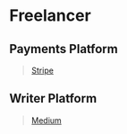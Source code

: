 # Freelancer

## Payments Platform
> [Stripe](https://stripe.com)  
> 

## Writer Platform
> [Medium](https://medium.com)  
> 